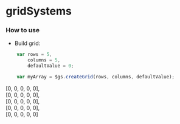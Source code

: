 # gridSystems


### How to use
- Build grid:

```javascript
    var rows = 5,
        columns = 5,
        defaultValue = 0;

    var myArray = $gs.createGrid(rows, columns, defaultValue);
```

[0, 0, 0, 0, 0],<br>
[0, 0, 0, 0, 0],<br>
[0, 0, 0, 0, 0],<br>
[0, 0, 0, 0, 0],<br>
[0, 0, 0, 0, 0]

